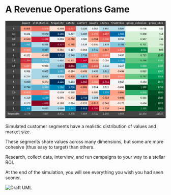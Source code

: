 # A Revenue Operations Game

![Market as numbers](market_summary.png)

Simulated customer segments have a realistic distribution of values and market size. 

These segments share values across many dimensions, but some are more cohesive (thus easy to target) than others.

Research, collect data, interview, and run campaigns to your way to a stellar ROI. 

At the end of the simulation, you will see everything you wish you had seen sooner.

![Draft UML](https://www.plantuml.com/plantuml/png/RP91pzem38Rl-HKHz_w17IQojXCxmAPruiJ5Aov4IrFak1feuhylQMdSJzzteVRpKlTzBMy30_7OEwKQ1aQz1_g3hFyfhMTGNi5xT1DPMDrrsBAEvAaokz-6C1BAYqD_GxOyK4QR-iv87jp97u4i_7OODXg2he_gkJWeny13ZxJoy8EmGqBVOf1PNmZy-UHDrrbl-J7DCLz5DotRmK-uD1d_8dkve5ZwvZitfibYe85ewpjTraiOF4FBCdndeqcoBJXT0SFqbLqb-W7_Yd0GuIS616gl6HWFxX6ivDeFPtIvgx2r8SRuC5PZaccrseukYizf2JdL2-XFCIWIMr2nIIokvBMAfLMbIMNE-dhgOhn56ZCiteMeNPLUaH27QXQ5B8KkAE8vtFGx_r42BiKqi37lOidgvB1quQ8mNwDgedtfwkEwcn-9o9qkHQ9o1c_n-l3MGZwZBVhpsBl_)
